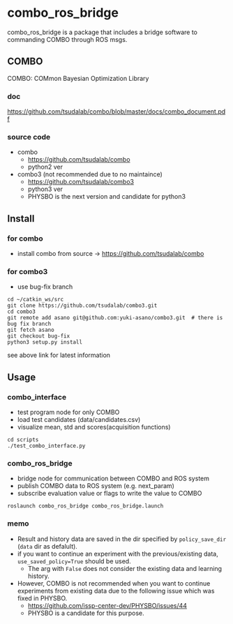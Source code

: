 # combo_ros_bridge

combo_ros_bridge is a package that includes a bridge software to commanding COMBO through ROS msgs.


## COMBO
COMBO: COMmon Bayesian Optimization Library

### doc
https://github.com/tsudalab/combo/blob/master/docs/combo_document.pdf

### source code
- combo
  - https://github.com/tsudalab/combo
  - python2 ver
- combo3 (not recommended due to no maintaince)
  - https://github.com/tsudalab/combo3
  - python3 ver
  - PHYSBO is the next version and candidate for python3

## Install
### for combo
- install combo from source -> https://github.com/tsudalab/combo

### for combo3
- use bug-fix branch
```
cd ~/catkin_ws/src
git clone https://github.com/tsudalab/combo3.git
cd combo3
git remote add asano git@github.com:yuki-asano/combo3.git  # there is bug fix branch
git fetch asano
git checkout bug-fix
python3 setup.py install
```
see above link for latest information  

## Usage
### combo_interface
- test program node for only COMBO
- load test candidates (data/candidates.csv)
- visualize mean, std and scores(acquisition functions)
```
cd scripts
./test_combo_interface.py
```

### combo_ros_bridge
- bridge node for communication between COMBO and ROS system
- publish COMBO data to ROS system (e.g. next_param)
- subscribe evaluation value or flags to write the value to COMBO
```
roslaunch combo_ros_bridge combo_ros_bridge.launch
```

### memo
- Result and history data are saved in the dir specified by `policy_save_dir` (`data` dir as defalult).
- if you want to continue an experiment with the previous/existing data, `use_saved_policy=True` should be used.
  - The arg with `False` does not consider the existing data and learning history.
- However, COMBO is not recommended when you want to continue experiments from existing data due to the following issue which was fixed in PHYSBO.
  - https://github.com/issp-center-dev/PHYSBO/issues/44
  - PHYSBO is a candidate for this purpose.
